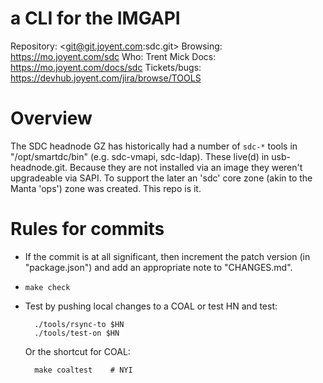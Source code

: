 # a CLI for the IMGAPI

Repository: <git@git.joyent.com:sdc.git>
Browsing: <https://mo.joyent.com/sdc>
Who: Trent Mick
Docs: <https://mo.joyent.com/docs/sdc>
Tickets/bugs: <https://devhub.joyent.com/jira/browse/TOOLS>


# Overview

The SDC headnode GZ has historically had a number of `sdc-*` tools in
"/opt/smartdc/bin" (e.g. sdc-vmapi, sdc-ldap). These live(d) in
usb-headnode.git. Because they are not installed via an image they
weren't upgradeable via SAPI. To support the later an 'sdc' core
zone (akin to the Manta 'ops') zone was created. This repo is it.


# Rules for commits

- If the commit is at all significant, then increment the patch
  version (in "package.json") and add an appropriate note to
  "CHANGES.md".

- `make check`

- Test by pushing local changes to a COAL or test HN and test:

        ./tools/rsync-to $HN
        ./tools/test-on $HN

  Or the shortcut for COAL:

        make coaltest    # NYI

